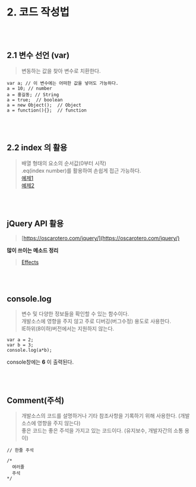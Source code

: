 # 2. 코드 작성법
<br><br>
## 2.1 변수 선언 (var)
> 변동하는 값을 찾아 변수로 치환한다. 

```
var a; // 이 변수에는 어떠한 값을 넣어도 가능하다.  
a = 10; // number 
a = 홍길동; // String 
a = true;  // boolean 
a = new Object();  // Object 
a = function(){};  // function
```

<br><br>
## 2.2 index 의 활용
> 배열 형태의 요소의 순서값(0부터 시작)<br>.eq(index number)를 활용하여 손쉽게 접근 가능하다.<br>[예제1](https://parkseongeun.github.io/Study/exam2/if.html)<br>[예제2](https://parkseongeun.github.io/Study/exam3/if.html)

<br><br>
## jQuery API 활용
> [https://oscarotero.com/jquery/](https://oscarotero.com/jquery/)


**많이 쓰이는 메소드 정리**
> [Effects](https://github.com/Parkseongeun/Study/blob/gh-pages/exam3/jquery_reference.md)

<br><br>
## console.log
> 변수 및 다양한 정보들을 확인할 수 있는 함수이다.<br>개발소스에 영향을 주지 않고 주로 디버깅(버그수정) 용도로 사용한다.<br>IE하위(8이하)버전에서는 지원하지 않는다.

```
var a = 2;
var b = 3; 
console.log(a*b);
```
console창에는 **6** 이 출력된다.

<br><br>
## Comment(주석)
> 개발소스의 코드를 설명하거나 기타 참조사항을 기록하기 위해 사용한다. (개발소스에 영향을 주지 않는다) <br>좋은 코드는 좋은 주석을 가지고 있는 코드이다. (유지보수, 개발자간의 소통 용이)

```
// 한줄 주석

/*
  여러줄
  주석
*/
```
